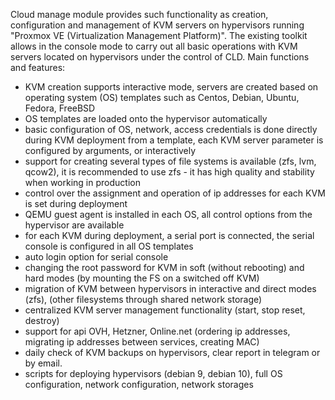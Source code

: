 Cloud manage module provides such functionality as creation, configuration and management of KVM servers on hypervisors running "Proxmox VE (Virtualization Management Platform)". The existing toolkit allows in the console mode to carry out all basic operations with KVM servers located on hypervisors under the control of CLD.
Main functions and features:
- KVM creation supports interactive mode, servers are created based on operating system (OS) templates such as Centos, Debian, Ubuntu, Fedora, FreeBSD
- OS templates are loaded onto the hypervisor automatically
- basic configuration of OS, network, access credentials is done directly during KVM deployment from a template, each KVM server parameter is configured by arguments, or interactively
- support for creating several types of file systems is available (zfs, lvm, qcow2), it is recommended to use zfs - it has high quality and stability when working in production
- control over the assignment and operation of ip addresses for each KVM is set during deployment
- QEMU guest agent is installed in each OS, all control options from the hypervisor are available
- for each KVM during deployment, a serial port is connected, the serial console is configured in all OS templates
- auto login option for serial console
- changing the root password for KVM in soft (without rebooting) and hard modes (by mounting the FS on a switched off KVM)
- migration of KVM between hypervisors in interactive and direct modes (zfs), (other filesystems through shared network storage)
- centralized KVM server management functionality (start, stop reset, destroy)
- support for api OVH, Hetzner, Online.net (ordering ip addresses, migrating ip addresses between services, creating MAC)
- daily check of KVM backups on hypervisors, clear report in telegram or by email.
- scripts for deploying hypervisors (debian 9, debian 10), full OS configuration, network configuration, network storages